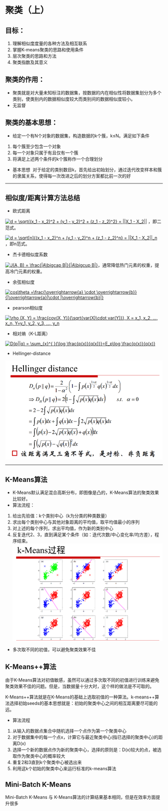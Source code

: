 # 聚类（上）

## 目标：
1. 理解相似度度量的各种方法及相互联系
2. 掌握K-means聚类的思路和使用条件
3. 层次聚类的思路和方法
4. 聚类指数及其意义

## 聚类的作用：
- 聚类就是对大量未知标注的数据集，按数据的内在相似性将数据集划分为多个类别，使类别内的数据相似度较大而类别间的数据相似度较小。
- 无监督

## 聚类的基本思想：
- 给定一个有N个对象的数据集，构造数据的k个簇，k≤N。满足如下条件
1. 每个簇至少包含一个对象
2. 每一个对象只属于有且仅有一个簇
3. 将满足上述两个条件的k个簇称作一个合理划分

- 基本思想
  对于给定的类别数目k，首先给出初始划分，通过迭代改变样本和簇的隶属关系，使得每一次改进之后的划分方案都比前一次的好

---
## 相似度/距离计算方法总结

- 欧式距离

<a href="https://www.codecogs.com/eqnedit.php?latex=d&space;=&space;\sqrt{(x_1&space;-&space;x_2)^2&space;&plus;&space;(y_1&space;-&space;y_2)^2&space;&plus;&space;(z_1&space;-&space;z_2)^2}&space;=&space;||X_1&space;-&space;X_2||" target="_blank"><img src="https://latex.codecogs.com/png.latex?d&space;=&space;\sqrt{(x_1&space;-&space;x_2)^2&space;&plus;&space;(y_1&space;-&space;y_2)^2&space;&plus;&space;(z_1&space;-&space;z_2)^2}&space;=&space;||X_1&space;-&space;X_2||" title="d = \sqrt{(x_1 - x_2)^2 + (y_1 - y_2)^2 + (z_1 - z_2)^2} = ||X_1 - X_2||" /></a>
，即二范式。

<a href="https://www.codecogs.com/eqnedit.php?latex=d&space;=&space;\sqrt[n]{(x_1&space;-&space;x_2)^n&space;&plus;&space;(y_1&space;-&space;y_2)^n&space;&plus;&space;(z_1&space;-&space;z_2)^n}&space;=&space;||X_1&space;-&space;X_2||_n" target="_blank"><img src="https://latex.codecogs.com/png.latex?d&space;=&space;\sqrt[n]{(x_1&space;-&space;x_2)^n&space;&plus;&space;(y_1&space;-&space;y_2)^n&space;&plus;&space;(z_1&space;-&space;z_2)^n}&space;=&space;||X_1&space;-&space;X_2||_n" title="d = \sqrt[n]{(x_1 - x_2)^n + (y_1 - y_2)^n + (z_1 - z_2)^n} = ||X_1 - X_2||_n" /></a>
，即n范式。

- 杰卡德相似度系数

<a href="https://www.codecogs.com/eqnedit.php?latex=\inline&space;J(A,&space;B)&space;=&space;\frac{|A\bigcap&space;B|}{|A\bigcup&space;B|}" target="_blank"><img src="https://latex.codecogs.com/gif.latex?\inline&space;J(A,&space;B)&space;=&space;\frac{|A\bigcap&space;B|}{|A\bigcup&space;B|}" title="J(A, B) = \frac{|A\bigcap B|}{|A\bigcup B|}" /></a>，通常降低热门元素的权重，提高冷门元素的权重。

- 余弦相似度

<a href="https://www.codecogs.com/eqnedit.php?latex=cos\theta&space;=\frac{\overrightarrow{a}&space;\cdot&space;\overrightarrow{b}}{|\overrightarrow{a}|\cdot&space;|\overrightarrow{b}|}" target="_blank"><img src="https://latex.codecogs.com/gif.latex?cos\theta&space;=\frac{\overrightarrow{a}&space;\cdot&space;\overrightarrow{b}}{|\overrightarrow{a}|\cdot&space;|\overrightarrow{b}|}" title="cos\theta =\frac{\overrightarrow{a} \cdot \overrightarrow{b}}{|\overrightarrow{a}|\cdot |\overrightarrow{b}|}" /></a>

- pearson相似度

<a href="https://www.codecogs.com/eqnedit.php?latex=\rho&space;(X,&space;Y)&space;=&space;\frac{cov(X,&space;Y)}{\sqrt{var(X)\cdot&space;var(Y)}},&space;X&space;=&space;x_1,&space;x_2,&space;...,&space;x_n,&space;Y=y_1,&space;y_2,&space;y_3,&space;...,&space;y_n" target="_blank"><img src="https://latex.codecogs.com/png.latex?\rho&space;(X,&space;Y)&space;=&space;\frac{cov(X,&space;Y)}{\sqrt{var(X)\cdot&space;var(Y)}},&space;X&space;=&space;x_1,&space;x_2,&space;...,&space;x_n,&space;Y=y_1,&space;y_2,&space;y_3,&space;...,&space;y_n" title="\rho (X, Y) = \frac{cov(X, Y)}{\sqrt{var(X)\cdot var(Y)}}, X = x_1, x_2, ..., x_n, Y=y_1, y_2, y_3, ..., y_n" /></a>

- 相对熵（K-L距离）

<a href="https://www.codecogs.com/eqnedit.php?latex=D(p||q)&space;=&space;\sum_{x}^{&space;}{\log&space;\frac{p(x)}{q(x)}}=E_p\log&space;\frac{p(x)}{q(x)}" target="_blank"><img src="https://latex.codecogs.com/gif.latex?D(p||q)&space;=&space;\sum_{x}^{&space;}{\log&space;\frac{p(x)}{q(x)}}=E_p\log&space;\frac{p(x)}{q(x)}" title="D(p||q) = \sum_{x}^{ }{\log \frac{p(x)}{q(x)}}=E_p\log \frac{p(x)}{q(x)}" /></a>

- Hellinger-distance

![Hellinger-distance公式](images/Hellinger-distance.png)

---

## K-Means算法

- K-Means默认满足混合高斯分布，即图像是凸的，K-Means算法的聚类效果比较好。
- 算法流程：
1. 给出先验值：k个类别中心（k为分类的种类数量）
2. 求出每个类别中心与其他对象距离的平均值，取平均值最小的序列
3. 对上述的每个序列，求出平均值，作为新的类别中心
4. 反复迭代2、3，直到满足某个条件（如：迭代次数/中心变化率/均方差），程序结束。
![K-Means Process](images/K-Means.png)

- 多次取不同的初值，可以避免聚类效果不佳

## K-Means++算法
由于K-Means算法对初值敏感，虽然可以通过多次取不同的初值进行训练来避免聚类效果不佳的问题。但是，当数据量十分大时，这个样的做法是不可取的。

K-Means++算法就是在K-Means的基础上选取初值的一种算法。k-means++算法选择初始seeds的基本思想就是：初始的聚类中心之间的相互距离要尽可能的远。

- 算法流程
1. 从输入的数据点集合中随机选择一个点作为第一个聚类中心
2. 对于数据集中的每一个点x，计算它与最近聚类中心(指已选择的聚类中心)的距离D(x)
3. 选择一个新的数据点作为新的聚类中心，选择的原则是：D(x)较大的点，被选取作为聚类中心的概率较大
4. 重复2和3直到k个聚类中心被选出来
5. 利用这k个初始的聚类中心来运行标准的k-means算法

## Mini-Batch K-Means

Mini-Batch K-Means 与 K-Means算法的计算结果基本相同，但是在效率方面提升很多
